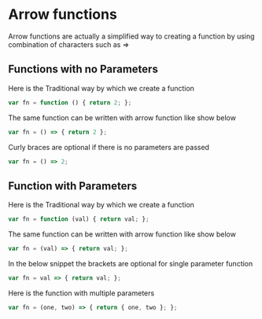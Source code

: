 # Arrow functions
Arrow functions are actually a simplified way to creating a function by using combination of characters such as =>

## Functions with no Parameters
Here is the Traditional way by which we create a function
```javascript
var fn = function () { return 2; };
```
The same function can be written with arrow function like show below
```javascript
var fn = () => { return 2 };
```
Curly braces are optional if there is no parameters are passed
```javascript
var fn = () => 2;
```

## Function with Parameters
Here is the Traditional way by which we create a function
```javascript
var fn = function (val) { return val; };
```
The same function can be written with arrow function like show below
```javascript
var fn = (val) => { return val; };
```
In the below snippet the brackets are optional for single parameter function
```javascript
var fn = val => { return val; };
```

Here is the function with multiple parameters
```javascript
var fn = (one, two) => { return { one, two }; };
```
